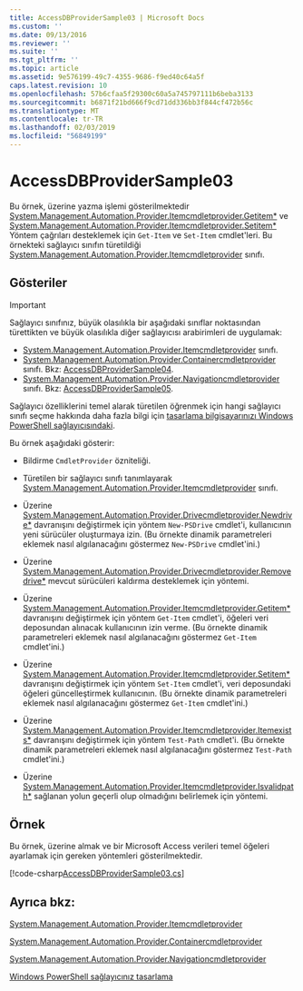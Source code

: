 ```yaml
---
title: AccessDBProviderSample03 | Microsoft Docs
ms.custom: ''
ms.date: 09/13/2016
ms.reviewer: ''
ms.suite: ''
ms.tgt_pltfrm: ''
ms.topic: article
ms.assetid: 9e576199-49c7-4355-9686-f9ed40c64a5f
caps.latest.revision: 10
ms.openlocfilehash: 57b6cfaa5f29300c60a5a745797111b6beba3133
ms.sourcegitcommit: b6871f21bd666f9cd71dd336bb3f844cf472b56c
ms.translationtype: MT
ms.contentlocale: tr-TR
ms.lasthandoff: 02/03/2019
ms.locfileid: "56849199"
---
```

# <a name="accessdbprovidersample03"></a>AccessDBProviderSample03

Bu örnek, üzerine yazma işlemi gösterilmektedir [System.Management.Automation.Provider.Itemcmdletprovider.Getitem*](/dotnet/api/System.Management.Automation.Provider.ItemCmdletProvider.GetItem) ve [System.Management.Automation.Provider.Itemcmdletprovider.Setitem*](/dotnet/api/System.Management.Automation.Provider.ItemCmdletProvider.SetItem) Yöntem çağrıları desteklemek için `Get-Item` ve `Set-Item` cmdlet'leri. Bu örnekteki sağlayıcı sınıfın türetildiği [System.Management.Automation.Provider.Itemcmdletprovider](/dotnet/api/System.Management.Automation.Provider.ItemCmdletProvider) sınıfı.

## <a name="demonstrates"></a>Gösteriler

> [!IMPORTANT]
> Sağlayıcı sınıfınız, büyük olasılıkla bir aşağıdaki sınıflar noktasından türettikten ve büyük olasılıkla diğer sağlayıcısı arabirimleri de uygulamak:
>
> -   [System.Management.Automation.Provider.Itemcmdletprovider](/dotnet/api/System.Management.Automation.Provider.ItemCmdletProvider) sınıfı.
> -   [System.Management.Automation.Provider.Containercmdletprovider](/dotnet/api/System.Management.Automation.Provider.ContainerCmdletProvider) sınıfı. Bkz: [AccessDBProviderSample04](./accessdbprovidersample04.md).
> -   [System.Management.Automation.Provider.Navigationcmdletprovider](/dotnet/api/System.Management.Automation.Provider.NavigationCmdletProvider) sınıfı. Bkz: [AccessDBProviderSample05](./accessdbprovidersample05.md).
>
> Sağlayıcı özelliklerini temel alarak türetilen öğrenmek için hangi sağlayıcı sınıfı seçme hakkında daha fazla bilgi için [tasarlama bilgisayarınızı Windows PowerShell sağlayıcısındaki](./provider-types.md).

Bu örnek aşağıdaki gösterir:

- Bildirme `CmdletProvider` özniteliği.

- Türetilen bir sağlayıcı sınıfı tanımlayarak [System.Management.Automation.Provider.Itemcmdletprovider](/dotnet/api/System.Management.Automation.Provider.ItemCmdletProvider) sınıfı.

- Üzerine [System.Management.Automation.Provider.Drivecmdletprovider.Newdrive*](/dotnet/api/System.Management.Automation.Provider.DriveCmdletProvider.NewDrive) davranışını değiştirmek için yöntem `New-PSDrive` cmdlet'i, kullanıcının yeni sürücüler oluşturmaya izin. (Bu örnekte dinamik parametreleri eklemek nasıl algılanacağını göstermez `New-PSDrive` cmdlet'ini.)

- Üzerine [System.Management.Automation.Provider.Drivecmdletprovider.Removedrive*](/dotnet/api/System.Management.Automation.Provider.DriveCmdletProvider.RemoveDrive) mevcut sürücüleri kaldırma desteklemek için yöntemi.

- Üzerine [System.Management.Automation.Provider.Itemcmdletprovider.Getitem*](/dotnet/api/System.Management.Automation.Provider.ItemCmdletProvider.GetItem) davranışını değiştirmek için yöntem `Get-Item` cmdlet'i, öğeleri veri deposundan alınacak kullanıcının izin verme. (Bu örnekte dinamik parametreleri eklemek nasıl algılanacağını göstermez `Get-Item` cmdlet'ini.)

- Üzerine [System.Management.Automation.Provider.Itemcmdletprovider.Setitem*](/dotnet/api/System.Management.Automation.Provider.ItemCmdletProvider.SetItem) davranışını değiştirmek için yöntem `Set-Item` cmdlet'i, veri deposundaki öğeleri güncelleştirmek kullanıcının. (Bu örnekte dinamik parametreleri eklemek nasıl algılanacağını göstermez `Get-Item` cmdlet'ini.)

- Üzerine [System.Management.Automation.Provider.Itemcmdletprovider.Itemexists*](/dotnet/api/System.Management.Automation.Provider.ItemCmdletProvider.ItemExists) davranışını değiştirmek için yöntem `Test-Path` cmdlet'i. (Bu örnekte dinamik parametreleri eklemek nasıl algılanacağını göstermez `Test-Path` cmdlet'ini.)

- Üzerine [System.Management.Automation.Provider.Itemcmdletprovider.Isvalidpath*](/dotnet/api/System.Management.Automation.Provider.ItemCmdletProvider.IsValidPath) sağlanan yolun geçerli olup olmadığını belirlemek için yöntemi.

## <a name="example"></a>Örnek

Bu örnek, üzerine almak ve bir Microsoft Access verileri temel öğeleri ayarlamak için gereken yöntemleri gösterilmektedir.

[!code-csharp[AccessDBProviderSample03.cs](../../powershell-sdk-samples/SDK-2.0/csharp/AccessDBProviderSample06/AccessDBProviderSample06.cs#L11-L976 "AccessDBProviderSample03.cs")]

## <a name="see-also"></a>Ayrıca bkz:

[System.Management.Automation.Provider.Itemcmdletprovider](/dotnet/api/System.Management.Automation.Provider.ItemCmdletProvider)

[System.Management.Automation.Provider.Containercmdletprovider](/dotnet/api/System.Management.Automation.Provider.ContainerCmdletProvider)

[System.Management.Automation.Provider.Navigationcmdletprovider](/dotnet/api/System.Management.Automation.Provider.NavigationCmdletProvider)

[Windows PowerShell sağlayıcınız tasarlama](./provider-types.md)
